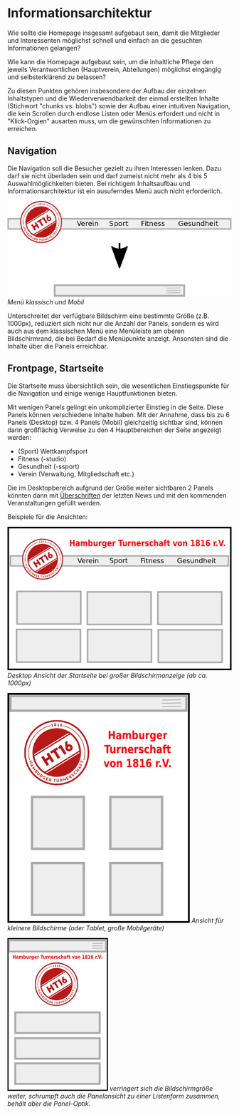 # Informationsarchitektur

Wie sollte die Homepage insgesamt aufgebaut sein, damit die Mitglieder und Interessenten möglichst schnell und einfach an die gesuchten Informationen gelangen?

Wie kann die Homepage aufgebaut sein, um die inhaltliche Pflege den jeweils Verantwortlichen (Hauptverein, Abteilungen) möglichst eingängig und selbsterklärend zu belassen?

Zu diesen Punkten gehören insbesondere der Aufbau der einzelnen Inhaltstypen und die Wiederverwendbarkeit der einmal erstellten Inhalte (Stichwort "chunks vs. blobs") sowie der Aufbau einer intuitiven Navigation, die kein Scrollen durch endlose Listen oder Menüs erfordert und nicht in "Klick-Orgien" ausarten muss, um die gewünschten Informationen zu erreichen.

## Navigation

Die Navigation soll die Besucher gezielt zu ihren Interessen lenken. Dazu darf sie nicht überladen sein und darf zumeist nicht mehr als 4 bis 5 Auswahlmöglichkeiten bieten. Bei richtigem Inhaltsaufbau und Informationsarchitektur ist ein ausuferndes Menü auch nicht erforderlich.

![Menü](img/menushrink.png)
*Menü klassisch und Mobil*

Unterschreitet der verfügbare Bildschirm eine bestimmte Größe (z.B. 1000px), reduziert sich nicht nur die Anzahl der Panels, sondern es wird auch aus dem klassischen Menü eine Menüleiste am oberen Bildschirmrand, die bei Bedarf die Menüpunkte anzeigt. Ansonsten sind die Inhalte über die Panels erreichbar.

## Frontpage, Startseite

Die Startseite muss übersichtlich sein, die wesentlichen Einstiegspunkte für die Navigation und einige wenige Hauptfunktionen bieten.

Mit wenigen Panels gelingt ein unkomplizierter Einstieg in die Seite. Diese Panels können verschiedene Inhalte haben. Mit der Annahme, dass bis zu 6 Panels (Desktop) bzw. 4 Panels (Mobil) gleichzeitig sichtbar sind, können darin großflächig Verweise zu den 4 Hauptbereichen der Seite angezeigt werden:

- (Sport) Wettkampfsport
- Fitness (-studio)
- Gesundheit (-ssport)
- Verein (Verwaltung, Mitgliedschaft etc.)

Die im Desktopbereich aufgrund der Größe weiter sichtbaren 2 Panels könnten dann mit [Überschriften](inhaltselemente.md) der letzten News und mit den kommenden Veranstaltungen gefüllt werden.

Beispiele für die Ansichten:

![Desktop](img/front_desktop.png)
*Desktop Ansicht der Startseite bei großer Bildschirmanzeige (ab ca. 1000px)*

![Tablet](img/front_narrow.png)
*Ansicht für kleinere Bildschirme (oder Tablet, große Mobilgeräte)*

![Mobil](img/front_small.png)
*verringert sich die Bildschirmgröße weiter, schrumpft auch die Panelansicht zu
einer Listenform zusammen, behält aber die Panel-Optik.*
